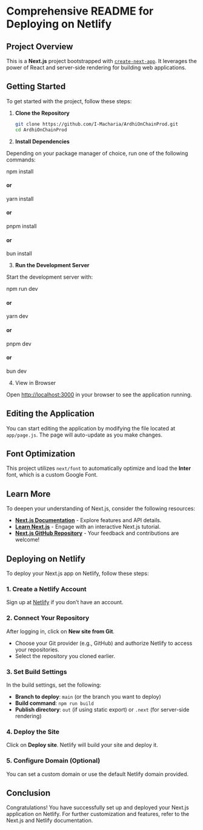 # Comprehensive README for Deploying on Netlify

## Project Overview

This is a **Next.js** project bootstrapped with [`create-next-app`](https://github.com/vercel/next.js/tree/canary/packages/create-next-app). It leverages the power of React and server-side rendering for building web applications.

## Getting Started

To get started with the project, follow these steps:

1. **Clone the Repository**

   ```bash
   git clone https://github.com/I-Macharia/ArdhiOnChainProd.git
   cd ArdhiOnChainProd

2. **Install Dependencies**

Depending on your package manager of choice, run one of the following commands:

npm install
#### or
yarn install
#### or
pnpm install
#### or
bun install

3. **Run the Development Server**

Start the development server with:

npm run dev
#### or
yarn dev
#### or
pnpm dev
#### or
bun dev

4. View in Browser 

Open [http://localhost:3000](http://localhost:3000) in your browser to see the application running.

## Editing the Application 
You can start editing the application by modifying the file located at `app/page.js`. The page will auto-update as you make changes.

## Font Optimization 
This project utilizes `next/font` to automatically optimize and load the **Inter** font, which is a custom Google Font.

## Learn More
To deepen your understanding of Next.js, consider the following resources:

- **[Next.js Documentation](https://nextjs.org/docs)** - Explore features and API details.
- **[Learn Next.js](https://nextjs.org/learn)** - Engage with an interactive Next.js tutorial.
- **[Next.js GitHub Repository](https://github.com/vercel/next.js)** - Your feedback and contributions are welcome!

## Deploying on Netlify 
To deploy your Next.js app on Netlify, follow these steps:

### 1. Create a Netlify Account
Sign up at [Netlify](https://www.netlify.com/) if you don’t have an account.

### 2. Connect Your Repository
After logging in, click on **New site from Git**.
- Choose your Git provider (e.g., GitHub) and authorize Netlify to access your repositories.
- Select the repository you cloned earlier.

### 3. Set Build Settings
In the build settings, set the following:
- **Branch to deploy**: `main` (or the branch you want to deploy)
- **Build command**: `npm run build`
- **Publish directory**: `out` (if using static export) or `.next` (for server-side rendering)

### 4. Deploy the Site 
Click on **Deploy site**. Netlify will build your site and deploy it.

### 5. Configure Domain (Optional)
You can set a custom domain or use the default Netlify domain provided.

## Conclusion 
Congratulations! You have successfully set up and deployed your Next.js application on Netlify. For further customization and features, refer to the Next.js and Netlify documentation.

